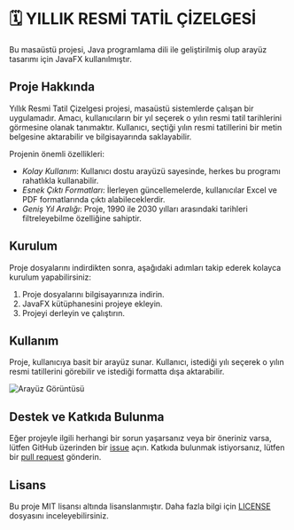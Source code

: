 # 🗓 YILLIK RESMİ TATİL ÇİZELGESİ

Bu masaüstü projesi, Java programlama dili ile geliştirilmiş olup arayüz tasarımı için JavaFX kullanılmıştır.

## Proje Hakkında

Yıllık Resmi Tatil Çizelgesi projesi, masaüstü sistemlerde çalışan bir uygulamadır. Amacı, kullanıcıların bir yıl seçerek o yılın resmi tatil tarihlerini görmesine olanak tanımaktır. Kullanıcı, seçtiği yılın resmi tatillerini bir metin belgesine aktarabilir ve bilgisayarında saklayabilir. 

Projenin önemli özellikleri:

- *Kolay Kullanım*: Kullanıcı dostu arayüzü sayesinde, herkes bu programı rahatlıkla kullanabilir.
- *Esnek Çıktı Formatları*: İlerleyen güncellemelerde, kullanıcılar Excel ve PDF formatlarında çıktı alabileceklerdir.
- *Geniş Yıl Aralığı*: Proje, 1990 ile 2030 yılları arasındaki tarihleri filtreleyebilme özelliğine sahiptir.

## Kurulum

Proje dosyalarını indirdikten sonra, aşağıdaki adımları takip ederek kolayca kurulum yapabilirsiniz:

1. Proje dosyalarını bilgisayarınıza indirin.
2. JavaFX kütüphanesini projeye ekleyin.
3. Projeyi derleyin ve çalıştırın.

## Kullanım

Proje, kullanıcıya basit bir arayüz sunar. Kullanıcı, istediği yılı seçerek o yılın resmi tatillerini görebilir ve istediği formatta dışa aktarabilir.

![Arayüz Görüntüsü](/images/arayuz.png)

## Destek ve Katkıda Bulunma

Eğer projeyle ilgili herhangi bir sorun yaşarsanız veya bir öneriniz varsa, lütfen GitHub üzerinden bir [issue](https://github.com/kullanici/proje/issues) açın. Katkıda bulunmak istiyorsanız, lütfen bir [pull request](https://github.com/kullanici/proje/pulls) gönderin.

## Lisans

Bu proje MIT lisansı altında lisanslanmıştır. Daha fazla bilgi için [LICENSE](LICENSE) dosyasını inceleyebilirsiniz.
